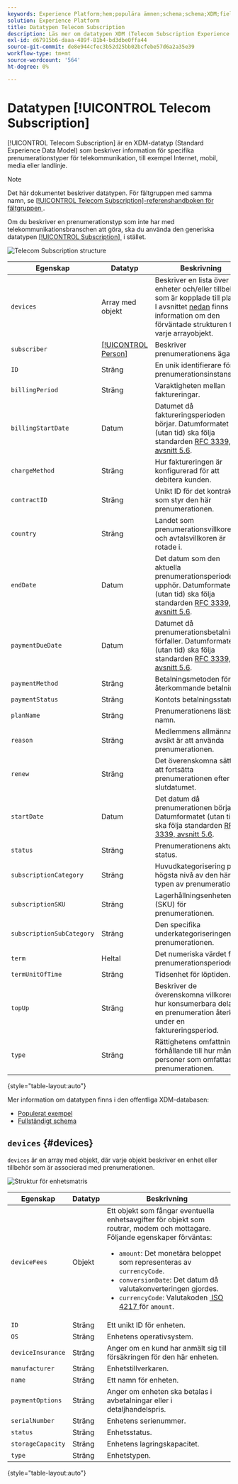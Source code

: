 ```yaml
---
keywords: Experience Platform;hem;populära ämnen;schema;schema;XDM;fields;schemas;scheman;telecom;prenumeration;datatyp;datatyp;datatyp;data type;
solution: Experience Platform
title: Datatypen Telecom Subscription
description: Läs mer om datatypen XDM (Telecom Subscription Experience Data Model).
exl-id: d67915b6-daaa-489f-81b4-bd3dbe0ffa44
source-git-commit: de8e944cfec3b52d25bb02bcfebe57d6a2a35e39
workflow-type: tm+mt
source-wordcount: '564'
ht-degree: 0%

---
```


# Datatypen [!UICONTROL Telecom Subscription]

[!UICONTROL Telecom Subscription] är en XDM-datatyp (Standard Experience Data Model) som beskriver information för specifika prenumerationstyper för telekommunikation, till exempel Internet, mobil, media eller landlinje.

>[!NOTE]
>
>Det här dokumentet beskriver datatypen. För fältgruppen med samma namn, se [[!UICONTROL Telecom Subscription]-referenshandboken för fältgruppen &#x200B;](../field-groups/profile/telecom-subscription.md).
>
>Om du beskriver en prenumerationstyp som inte har med telekommunikationsbranschen att göra, ska du använda den generiska datatypen [[!UICONTROL Subscription] &#x200B;](./subscription.md) i stället.

![Telecom Subscription structure](../images/data-types/telecom-subscription/structure.png)

| Egenskap | Datatyp | Beskrivning |
| --- | --- | --- |
| `devices` | Array med objekt | Beskriver en lista över enheter och/eller tillbehör som är kopplade till planen. I avsnittet [nedan](#devices) finns mer information om den förväntade strukturen för varje arrayobjekt. |
| `subscriber` | [[!UICONTROL Person]](./person.md) | Beskriver prenumerationens ägare. |
| `ID` | Sträng | En unik identifierare för prenumerationsinstansen. |
| `billingPeriod` | Sträng | Varaktigheten mellan faktureringar. |
| `billingStartDate` | Datum | Datumet då faktureringsperioden börjar. Datumformatet (utan tid) ska följa standarden [RFC 3339, avsnitt 5.6](https://tools.ietf.org/html/rfc3339#section-5.6). |
| `chargeMethod` | Sträng | Hur faktureringen är konfigurerad för att debitera kunden. |
| `contractID` | Sträng | Unikt ID för det kontrakt som styr den här prenumerationen. |
| `country` | Sträng | Landet som prenumerationsvillkoren och avtalsvillkoren är rotade i. |
| `endDate` | Datum | Det datum som den aktuella prenumerationsperioden upphör. Datumformatet (utan tid) ska följa standarden [RFC 3339, avsnitt 5.6](https://tools.ietf.org/html/rfc3339#section-5.6). |
| `paymentDueDate` | Datum | Datumet då prenumerationsbetalningen förfaller. Datumformatet (utan tid) ska följa standarden [RFC 3339, avsnitt 5.6](https://tools.ietf.org/html/rfc3339#section-5.6). |
| `paymentMethod` | Sträng | Betalningsmetoden för återkommande betalningar. |
| `paymentStatus` | Sträng | Kontots betalningsstatus. |
| `planName` | Sträng | Prenumerationens läsbara namn. |
| `reason` | Sträng | Medlemmens allmänna avsikt är att använda prenumerationen. |
| `renew` | Sträng | Det överenskomna sättet att fortsätta prenumerationen efter slutdatumet. |
| `startDate` | Datum | Det datum då prenumerationen börjar. Datumformatet (utan tid) ska följa standarden [RFC 3339, avsnitt 5.6](https://tools.ietf.org/html/rfc3339#section-5.6). |
| `status` | Sträng | Prenumerationens aktuella status. |
| `subscriptionCategory` | Sträng | Huvudkategorisering på högsta nivå av den här typen av prenumeration. |
| `subscriptionSKU` | Sträng | Lagerhållningsenheten (SKU) för prenumerationen. |
| `subscriptionSubCategory` | Sträng | Den specifika underkategoriseringen av prenumerationen. |
| `term` | Heltal | Det numeriska värdet för prenumerationsperioden. |
| `termUnitOfTime` | Sträng | Tidsenhet för löptiden. |
| `topUp` | Sträng | Beskriver de överenskomna villkoren för hur konsumerbara delar av en prenumeration återköps under en faktureringsperiod. |
| `type` | Sträng | Rättighetens omfattning i förhållande till hur många personer som omfattas av prenumerationen. |

{style="table-layout:auto"}

Mer information om datatypen finns i den offentliga XDM-databasen:

* [Populerat exempel](https://github.com/adobe/xdm/blob/master/components/datatypes/industry-verticals/subscription.example.1.json)
* [Fullständigt schema](https://github.com/adobe/xdm/blob/master/components/datatypes/industry-verticals/subscription.schema.json)

## `devices` {#devices}

`devices` är en array med objekt, där varje objekt beskriver en enhet eller tillbehör som är associerad med prenumerationen.

![Struktur för enhetsmatris](../images/data-types/telecom-subscription/devices.png)

| Egenskap | Datatyp | Beskrivning |
| --- | --- | --- |
| `deviceFees` | Objekt | Ett objekt som fångar eventuella enhetsavgifter för objekt som routrar, modem och mottagare. Följande egenskaper förväntas:<ul><li>`amount`: Det monetära beloppet som representeras av `currencyCode`.</li><li>`conversionDate`: Det datum då valutakonverteringen gjordes.</li><li>`currencyCode`: Valutakoden [&#x200B; ISO 4217 &#x200B;](https://www.iso.org/iso-4217-currency-codes.html) för `amount`.</li></ul> |
| `ID` | Sträng | Ett unikt ID för enheten. |
| `OS` | Sträng | Enhetens operativsystem. |
| `deviceInsurance` | Sträng | Anger om en kund har anmält sig till försäkringen för den här enheten. |
| `manufacturer` | Sträng | Enhetstillverkaren. |
| `name` | Sträng | Ett namn för enheten. |
| `paymentOptions` | Sträng | Anger om enheten ska betalas i avbetalningar eller i detaljhandelspris. |
| `serialNumber` | Sträng | Enhetens serienummer. |
| `status` | Sträng | Enhetsstatus. |
| `storageCapacity` | Sträng | Enhetens lagringskapacitet. |
| `type` | Sträng | Enhetstypen. |

{style="table-layout:auto"}
